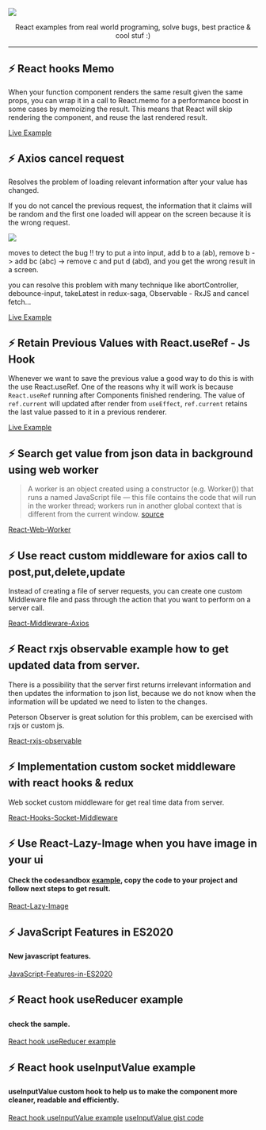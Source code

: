 ![](https://i.ibb.co/pz9HQwN/Cables.png)
<p align="center">
React examples from real world programing, solve bugs, best practice & cool stuf :)
</p>

<hr/>
 

## ⚡ React hooks Memo

When your function component renders the same result given the same props, you can wrap it in a call to React.memo for a performance boost in some cases by memoizing the result. This means that React will skip rendering the component, and reuse the last rendered result. 

[Live Example](https://codesandbox.io/s/react-memo-example-e0fmx)


## ⚡ Axios cancel request

Resolves the problem of loading relevant information after your value has changed.

If you do not cancel the previous request, the information that it claims will be random and the first one loaded will appear on the screen because it is the wrong request.

![](https://i.ibb.co/7VnRyxx/Capturereq.png)

moves to detect the bug !! try to put a into input, add b to a (ab), remove b -> add bc (abc) -> remove c and put d (abd), and you get the wrong result in a screen.

you can resolve this problem with many technique like abortController, debounce-input, takeLatest in redux-saga, Observable - RxJS and cancel fetch...

[Live Example](https://codesandbox.io/s/cancel-previous-axios-request-vtmej)

## ⚡ Retain Previous Values with React.useRef - Js Hook

Whenever we want to save the previous value a good way to do this is with the use React.useRef.
One of the reasons why it will work is because ```React.useRef``` running after Components finished rendering.
The value of ```ref.current``` will updated after render from ```useEffect```, ```ref.current``` retains the last value passed to it in a previous renderer.

[Live Example](https://codesandbox.io/s/retain-previous-values-js-hook-mkc0v)

## ⚡ Search get value from json data in background using web worker

> A worker is an object created using a constructor (e.g. Worker()) that runs a named JavaScript file — this file contains the code that will run in the worker thread; workers run in another global context that is different from the current window. [source](https://developer.mozilla.org/en-US/docs/Web/API/Web_Workers_API)

[React-Web-Worker](https://github.com/davidkern13/react-web-worker)

## ⚡ Use react custom middleware for axios call to post,put,delete,update

Instead of creating a file of server requests, you can create one custom Middleware file and pass through the action that you want to perform on a server call.

[React-Middleware-Axios](https://github.com/davidkern13/react-middleware-axios)

## ⚡ React rxjs observable example how to get updated data from server. 

There is a possibility that the server first returns irrelevant information and then updates the information to json list, because we do not know when the information will be updated we need to listen to the changes.

Peterson Observer is great solution for this problem, can be exercised with rxjs or custom js.

[React-rxjs-observable](https://github.com/davidkern13/react-rxjs-observable)

## ⚡ Implementation custom socket middleware with react hooks & redux

 Web socket custom middleware for get real time data from server.

[React-Hooks-Socket-Middleware](https://github.com/davidkern13/react-hooks-socket-middleware)

## ⚡ Use React-Lazy-Image when you have image in your ui

#### Check the codesandbox [example](https://codesandbox.io/s/zen-dijkstra-jh20d?file=/src/App.js), copy the code to your project and follow next steps to get result.

[React-Lazy-Image](https://github.com/davidkern13/React-Lazy-Image)

## ⚡ JavaScript Features in ES2020

#### New javascript features.

[JavaScript-Features-in-ES2020](https://github.com/davidkern13/JavaScript-Features-in-ES2020)


## ⚡ React hook useReducer example

#### check the sample.

[React hook useReducer example](https://codesandbox.io/s/react-hook-usereducer-example-8952b)

## ⚡ React hook useInputValue example

#### useInputValue custom hook to help us to make the component more cleaner, readable and efficiently.

[React hook useInputValue example](https://codesandbox.io/s/useinputvalue-43k9d?file=/src/App.js:0-1071)
[useInputValue gist code](https://gist.github.com/davidkern13/164333d9c516020fb1dcc168c7e9c378)





